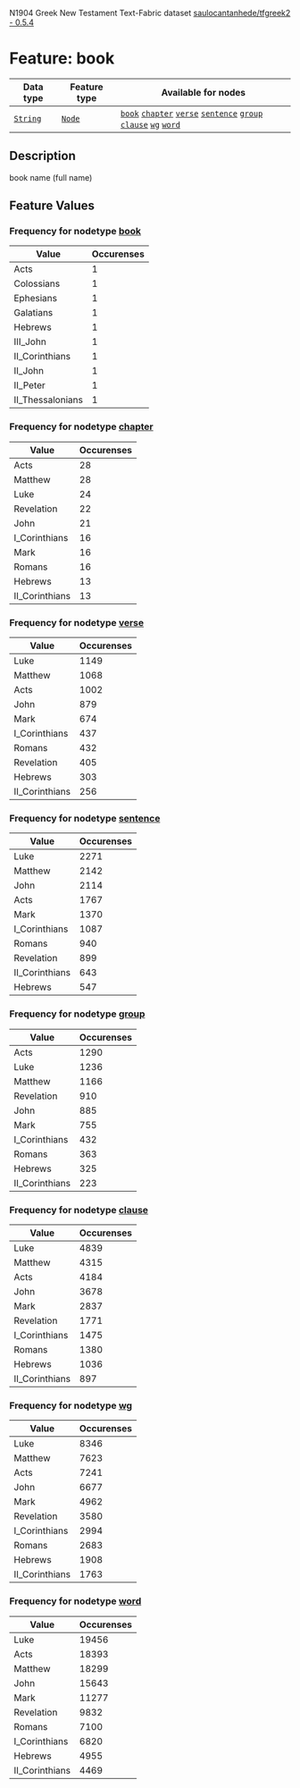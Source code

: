 N1904 Greek New Testament Text-Fabric dataset [saulocantanhede/tfgreek2 - 0.5.4](https://github.com/saulocantanhede/tfgreek2)
# Feature: book
Data type|Feature type|Available for nodes
---|---|---
[`String`](featurebydatatype.md#string)|[`Node`](featurebytype.md#node)| [`book`](featurebynodetype.md#book)  [`chapter`](featurebynodetype.md#chapter)  [`verse`](featurebynodetype.md#verse)  [`sentence`](featurebynodetype.md#sentence)  [`group`](featurebynodetype.md#group)  [`clause`](featurebynodetype.md#clause)  [`wg`](featurebynodetype.md#wg)  [`word`](featurebynodetype.md#word) 
## Description
book name (full name)
## Feature Values
### Frequency for nodetype [book](featurebynodetype.md#book)
Value|Occurenses
---|---
Acts|1
Colossians|1
Ephesians|1
Galatians|1
Hebrews|1
III_John|1
II_Corinthians|1
II_John|1
II_Peter|1
II_Thessalonians|1
### Frequency for nodetype [chapter](featurebynodetype.md#chapter)
Value|Occurenses
---|---
Acts|28
Matthew|28
Luke|24
Revelation|22
John|21
I_Corinthians|16
Mark|16
Romans|16
Hebrews|13
II_Corinthians|13
### Frequency for nodetype [verse](featurebynodetype.md#verse)
Value|Occurenses
---|---
Luke|1149
Matthew|1068
Acts|1002
John|879
Mark|674
I_Corinthians|437
Romans|432
Revelation|405
Hebrews|303
II_Corinthians|256
### Frequency for nodetype [sentence](featurebynodetype.md#sentence)
Value|Occurenses
---|---
Luke|2271
Matthew|2142
John|2114
Acts|1767
Mark|1370
I_Corinthians|1087
Romans|940
Revelation|899
II_Corinthians|643
Hebrews|547
### Frequency for nodetype [group](featurebynodetype.md#group)
Value|Occurenses
---|---
Acts|1290
Luke|1236
Matthew|1166
Revelation|910
John|885
Mark|755
I_Corinthians|432
Romans|363
Hebrews|325
II_Corinthians|223
### Frequency for nodetype [clause](featurebynodetype.md#clause)
Value|Occurenses
---|---
Luke|4839
Matthew|4315
Acts|4184
John|3678
Mark|2837
Revelation|1771
I_Corinthians|1475
Romans|1380
Hebrews|1036
II_Corinthians|897
### Frequency for nodetype [wg](featurebynodetype.md#wg)
Value|Occurenses
---|---
Luke|8346
Matthew|7623
Acts|7241
John|6677
Mark|4962
Revelation|3580
I_Corinthians|2994
Romans|2683
Hebrews|1908
II_Corinthians|1763
### Frequency for nodetype [word](featurebynodetype.md#word)
Value|Occurenses
---|---
Luke|19456
Acts|18393
Matthew|18299
John|15643
Mark|11277
Revelation|9832
Romans|7100
I_Corinthians|6820
Hebrews|4955
II_Corinthians|4469

